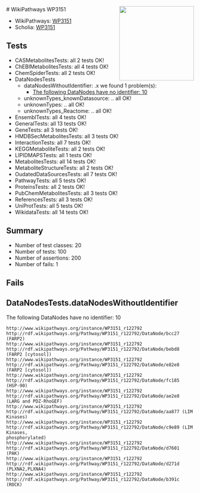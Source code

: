 <img style="float: right; width: 200px" src="https://upload.wikimedia.org/wikipedia/commons/thumb/8/83/Wplogo_with_text_500.png/640px-Wplogo_with_text_500.png" />
# WikiPathways WP3151

* WikiPathways: [WP3151](https://identifiers.org/wikipathways:WP3151)
* Scholia: [WP3151](https://scholia.toolforge.org/wikipathways/WP3151)
## Tests
* CASMetabolitesTests: all 2 tests OK!
* ChEBIMetabolitesTests: all 4 tests OK!
* ChemSpiderTests: all 2 tests OK!
* DataNodesTests
    * dataNodesWithoutIdentifier: .x we found 1 problem(s):
        * [The following DataNodes have no identifier: 10](#8792c490)
    * unknownTypes_knownDatasource: .. all OK!
    * unknownTypes: .. all OK!
    * unknownTypes_Reactome: .. all OK!
* EnsemblTests: all 4 tests OK!
* GeneralTests: all 13 tests OK!
* GeneTests: all 3 tests OK!
* HMDBSecMetabolitesTests: all 3 tests OK!
* InteractionTests: all 7 tests OK!
* KEGGMetaboliteTests: all 2 tests OK!
* LIPIDMAPSTests: all 1 tests OK!
* MetabolitesTests: all 14 tests OK!
* MetaboliteStructureTests: all 2 tests OK!
* OudatedDataSourcesTests: all 7 tests OK!
* PathwayTests: all 5 tests OK!
* ProteinsTests: all 2 tests OK!
* PubChemMetabolitesTests: all 3 tests OK!
* ReferencesTests: all 3 tests OK!
* UniProtTests: all 5 tests OK!
* WikidataTests: all 14 tests OK!


## Summary

* Number of test classes: 20
* Number of tests: 100
* Number of assertions: 200
* Number of fails: 1

## Fails

<a name="8792c490" />

## DataNodesTests.dataNodesWithoutIdentifier

The following DataNodes have no identifier: 10
```
http://www.wikipathways.org/instance/WP3151_r122792 http://rdf.wikipathways.org/Pathway/WP3151_r122792/DataNode/bcc27 (FARP2)
http://www.wikipathways.org/instance/WP3151_r122792 http://rdf.wikipathways.org/Pathway/WP3151_r122792/DataNode/bebd8 (FARP2 [cytosol])
http://www.wikipathways.org/instance/WP3151_r122792 http://rdf.wikipathways.org/Pathway/WP3151_r122792/DataNode/e82e8 (FARP2 [cytosol])
http://www.wikipathways.org/instance/WP3151_r122792 http://rdf.wikipathways.org/Pathway/WP3151_r122792/DataNode/fc185 (HSP-90)
http://www.wikipathways.org/instance/WP3151_r122792 http://rdf.wikipathways.org/Pathway/WP3151_r122792/DataNode/ae2e8 (LARG and PDZ-RhoGEF)
http://www.wikipathways.org/instance/WP3151_r122792 http://rdf.wikipathways.org/Pathway/WP3151_r122792/DataNode/aa877 (LIM Kinases)
http://www.wikipathways.org/instance/WP3151_r122792 http://rdf.wikipathways.org/Pathway/WP3151_r122792/DataNode/c9e89 (LIM Kinases,
phosphorylated)
http://www.wikipathways.org/instance/WP3151_r122792 http://rdf.wikipathways.org/Pathway/WP3151_r122792/DataNode/d7601 (PAK)
http://www.wikipathways.org/instance/WP3151_r122792 http://rdf.wikipathways.org/Pathway/WP3151_r122792/DataNode/d271d (PLXNA2,PLXNA4)
http://www.wikipathways.org/instance/WP3151_r122792 http://rdf.wikipathways.org/Pathway/WP3151_r122792/DataNode/b391c (ROCK)
```

